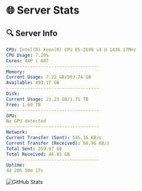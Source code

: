 # 🌐 Server Stats
## 🔍 Server Info
```yaml
CPU: Intel(R) Xeon(R) CPU E5-2699 v4 @ 1436.17MHz
CPU Usage: 7.20%
Cores: 44P | 88T
-----------------------------------
Memory:
Current Usage: 7.22 GB/503.74 GB
Available: 493.17 GB
-----------------------------------
Disk:
Current Usage: 23.23 GB/1.71 TB
Free: 1.60 TB
-----------------------------------
GPU:
No GPU detected
-----------------------------------
Network:
Current Transfer (Sent): 545.16 KB/s
Current Transfer (Received): 60.96 KB/s
Total Sent: 259.97 GB
Total Received: 46.85 GB
-----------------------------------
Uptime:
4d 20h 50m 17s
```
![GitHub Stats](https://img.shields.io/badge/Updated-2025-04-24_13:59:05-blue)